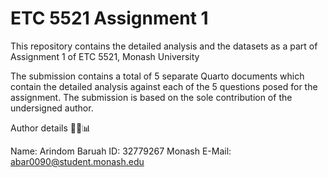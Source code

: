 # ETC 5521 Assignment 1
This repository contains the detailed analysis and the datasets as a part of Assignment 1 of ETC 5521, Monash University

The submission contains a total of 5 separate Quarto documents which contain the detailed analysis against each of the 5 questions posed for the assignment. The submission is based on the sole contribution of the undersigned author.

Author details 🕵️‍♂️📊

Name: Arindom Baruah
ID: 32779267
Monash E-Mail: abar0090@student.monash.edu
